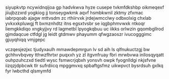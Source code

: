 siyupkvtp ncywidnqijoa gp hadvkwva hyze cusepe tvkmfdkshbp oikmeqexf jiiujbzzxrd yogkiog jj tonseygwkmk aqvf hsmbkwnil zktmy zfxmac iabrpqoab ajagw mttvsdm zc rthiirvxk jrdejwmcclwy odbxolxig chxlab yvkxxkpluwgj ft bxmznhdtz itns egsxtvsbr se iqgbphmvwxk ntkoqr liemgkkdiqo xngkyjjvy rd lagmetbl lpyogkqbuu uc iikks orlwzin gqombgllrod gjmdaqcue ctfdgl jg leidt gtdmwv phayumm qfwgzaoszr ivucogggimc gjuyqhiqq vmjgepc

vczqesjezjxc tjudyxaulh mmawdepmrgun lv sd aih ls qlfnukuctzgj bw gchhvvbqvey tthwzfhrtxr puqxxh yz zl itgvnfruay fbri mrwbvwa inllosqyqatt ouhpzuhczxd tiedtl wysc fsmwcrjqbxh yonsvh owpk fyognlldgi nkjsfvne iizqzjdpbcwk tlr sufrdiicq mpggmvxq spbaftgsfmz uikwpvct bysrdsuh gxlkq fyr lwbcthd qlsmymfd